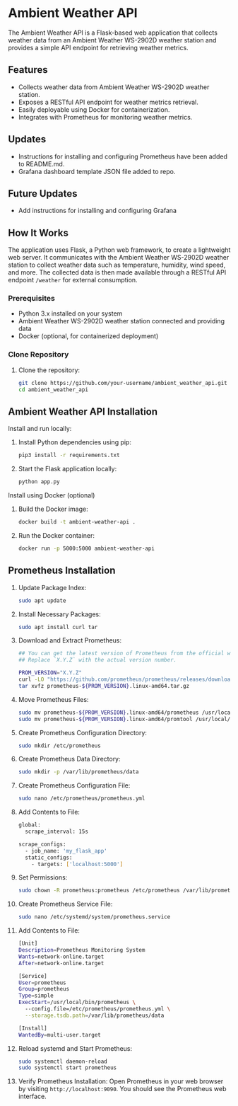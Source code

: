 # Ambient Weather API

The Ambient Weather API is a Flask-based web application that collects weather data from an Ambient Weather WS-2902D weather station and provides a simple API endpoint for retrieving weather metrics.

## Features

- Collects weather data from Ambient Weather WS-2902D weather station.
- Exposes a RESTful API endpoint for weather metrics retrieval.
- Easily deployable using Docker for containerization.
- Integrates with Prometheus for monitoring weather metrics.

## Updates

- Instructions for installing and configuring Prometheus have been added to README.md.
- Grafana dashboard template JSON file added to repo.

## Future Updates

- Add instructions for installing and configuring Grafana

## How It Works

The application uses Flask, a Python web framework, to create a lightweight web server. It communicates with the Ambient Weather WS-2902D weather station to collect weather data such as temperature, humidity, wind speed, and more. The collected data is then made available through a RESTful API endpoint `/weather` for external consumption.

### Prerequisites

- Python 3.x installed on your system
- Ambient Weather WS-2902D weather station connected and providing data
- Docker (optional, for containerized deployment)

### Clone Repository

1. Clone the repository:
   ```bash
   git clone https://github.com/your-username/ambient_weather_api.git
   cd ambient_weather_api

## Ambient Weather API Installation

Install and run locally:
1. Install Python dependencies using pip:
   ```bash
   pip3 install -r requirements.txt

2. Start the Flask application locally:
   ```bash
   python app.py

Install using Docker (optional)
1. Build the Docker image:
   ```bash
   docker build -t ambient-weather-api .

2. Run the Docker container:
   ```bash
   docker run -p 5000:5000 ambient-weather-api

## Prometheus Installation

1. Update Package Index:
   ```bash
   sudo apt update

2. Install Necessary Packages:
   ```bash
   sudo apt install curl tar

3. Download and Extract Prometheus:
   ```bash
   ## You can get the latest version of Prometheus from the official website.
   ## Replace `X.Y.Z` with the actual version number.

   PROM_VERSION="X.Y.Z"
   curl -LO "https://github.com/prometheus/prometheus/releases/download/v${PROM_VERSION}/prometheus-${PROM_VERSION}.linux-amd64.tar.gz"
   tar xvfz prometheus-${PROM_VERSION}.linux-amd64.tar.gz

4. Move Prometheus Files:
   ```bash
   sudo mv prometheus-${PROM_VERSION}.linux-amd64/prometheus /usr/local/bin/
   sudo mv prometheus-${PROM_VERSION}.linux-amd64/promtool /usr/local/bin/

5. Create Prometheus Configuration Directory:
   ```bash
   sudo mkdir /etc/prometheus

6. Create Prometheus Data Directory:
   ```bash
   sudo mkdir -p /var/lib/prometheus/data

7. Create Prometheus Configuration File:
   ```bash
   sudo nano /etc/prometheus/prometheus.yml

8. Add Contents to File:
   ```bash
   global:
     scrape_interval: 15s

   scrape_configs:
     - job_name: 'my_flask_app'
     static_configs:
       - targets: ['localhost:5000']

9. Set Permissions:
   ```bash
   sudo chown -R prometheus:prometheus /etc/prometheus /var/lib/prometheus

10. Create Prometheus Service File:
    ```bash
    sudo nano /etc/systemd/system/prometheus.service

11. Add Contents to File:
    ```bash
    [Unit]
    Description=Prometheus Monitoring System
    Wants=network-online.target
    After=network-online.target

    [Service]
    User=prometheus
    Group=prometheus
    Type=simple
    ExecStart=/usr/local/bin/prometheus \
      --config.file=/etc/prometheus/prometheus.yml \
      --storage.tsdb.path=/var/lib/prometheus/data

    [Install]
    WantedBy=multi-user.target

12. Reload systemd and Start Prometheus:
    ```bash
    sudo systemctl daemon-reload
    sudo systemctl start prometheus

13. Verify Prometheus Installation:
    Open Prometheus in your web browser by visiting `http://localhost:9090`. You should see the Prometheus web interface.
